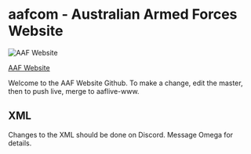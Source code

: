# aafcom - Australian Armed Forces Website

![AAF Website](http://i.imgur.com/hfNHsM1.jpg)

[AAF Website](//i.imgur.com/hfNHsM1.jpg)

Welcome to the AAF Website Github. To make a change, edit the master, then to push live, merge to aaflive-www.

## XML

Changes to the XML should be done on Discord. Message Omega for details.
 
